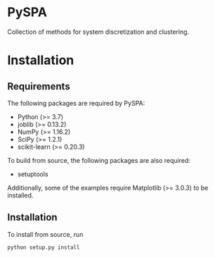 PySPA
=====

Collection of methods for system discretization and clustering.

Installation
============

Requirements
------------

The following packages are required by PySPA:

  - Python (>= 3.7)
  - joblib (>= 0.13.2)
  - NumPy (>= 1.16.2)
  - SciPy (>= 1.2.1)
  - scikit-learn (>= 0.20.3)

To build from source, the following packages are
also required:

  - setuptools

Additionally, some of the examples require Matplotlib (>= 3.0.3)
to be installed.

Installation
------------

To install from source, run

    python setup.py install
